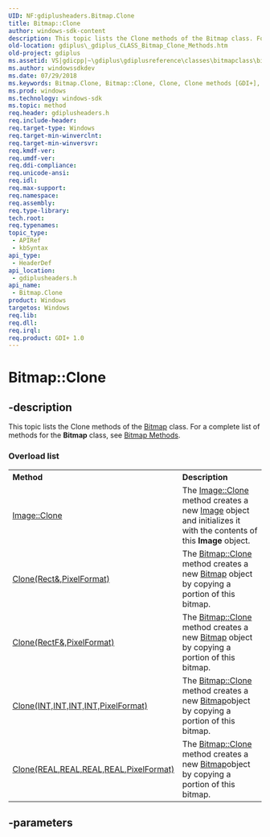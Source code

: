 ```yaml
---
UID: NF:gdiplusheaders.Bitmap.Clone
title: Bitmap::Clone
author: windows-sdk-content
description: This topic lists the Clone methods of the Bitmap class. For a complete list of methods for the Bitmap class, see Bitmap Methods.
old-location: gdiplus\_gdiplus_CLASS_Bitmap_Clone_Methods.htm
old-project: gdiplus
ms.assetid: VS|gdicpp|~\gdiplus\gdiplusreference\classes\bitmapclass\bitmapmethods\bitmapclonemethods.htm
ms.author: windowssdkdev
ms.date: 07/29/2018
ms.keywords: Bitmap.Clone, Bitmap::Clone, Clone, Clone methods [GDI+], _gdiplus_CLASS_Bitmap_Clone_Methods, gdiplus._gdiplus_CLASS_Bitmap_Clone_Methods, gdiplusheaders/Clone
ms.prod: windows
ms.technology: windows-sdk
ms.topic: method
req.header: gdiplusheaders.h
req.include-header: 
req.target-type: Windows
req.target-min-winverclnt: 
req.target-min-winversvr: 
req.kmdf-ver: 
req.umdf-ver: 
req.ddi-compliance: 
req.unicode-ansi: 
req.idl: 
req.max-support: 
req.namespace: 
req.assembly: 
req.type-library: 
tech.root: 
req.typenames: 
topic_type:
 - APIRef
 - kbSyntax
api_type:
 - HeaderDef
api_location:
 - gdiplusheaders.h
api_name:
 - Bitmap.Clone
product: Windows
targetos: Windows
req.lib: 
req.dll: 
req.irql: 
req.product: GDI+ 1.0
---
```


# Bitmap::Clone


## -description


<span>This topic lists the 
			Clone methods of the 
			<a href="https://msdn.microsoft.com/library/windows/hardware/ff545216">Bitmap</a> class. For a complete list of methods for the 
			<b>Bitmap</b> class, see <a href="https://msdn.microsoft.com/e8768602-7ea2-42c2-b2ae-9ef1d7bdd30e">Bitmap Methods</a>.

</span><h3>Overload list</h3><table>
<tr>
<th align="left" width="37%">Method</th>
<th align="left" width="63%">Description</th>
</tr>
<tr>
<td align="left" width="37%">
<a href="https://msdn.microsoft.com/a22163d0-36fc-4bf3-be21-f39145138a87">Image::Clone</a>
</td>
<td align="left" width="63%">
The <a href="https://msdn.microsoft.com/a22163d0-36fc-4bf3-be21-f39145138a87">Image::Clone</a> method creates a new 
			<a href="https://msdn.microsoft.com/3732095d-c812-4ce5-80f1-9b191b4ff01c">Image</a> object and initializes it with the contents of this 
			<b>Image</b> object.

</td>
</tr>
<tr>
<td align="left" width="37%">
<a href="https://msdn.microsoft.com/68c03673-ad3c-43b7-a21d-23192de7ad19">Clone(Rect&,PixelFormat)</a>
</td>
<td align="left" width="63%">
The <a href="https://msdn.microsoft.com/68c03673-ad3c-43b7-a21d-23192de7ad19">Bitmap::Clone</a> method creates a new 
			<a href="https://msdn.microsoft.com/library/windows/hardware/ff545216">Bitmap</a> object by copying a portion of this bitmap.

</td>
</tr>
<tr>
<td align="left" width="37%">
<a href="https://msdn.microsoft.com/18de7f4a-8ec4-414b-92b3-d5285de0e370">Clone(RectF&,PixelFormat)</a>
</td>
<td align="left" width="63%">
The <a href="https://msdn.microsoft.com/18de7f4a-8ec4-414b-92b3-d5285de0e370">Bitmap::Clone</a> method creates a new 
			<a href="https://msdn.microsoft.com/library/windows/hardware/ff545216">Bitmap</a> object by copying a portion of this bitmap.

</td>
</tr>
<tr>
<td align="left" width="37%">
<a href="https://msdn.microsoft.com/fa4700a9-5970-42c3-91f7-438453292abf">Clone(INT,INT,INT,INT,PixelFormat)</a>
</td>
<td align="left" width="63%">
The <a href="https://msdn.microsoft.com/fa4700a9-5970-42c3-91f7-438453292abf">Bitmap::Clone</a> method creates a new 
			<a href="https://msdn.microsoft.com/library/windows/hardware/ff545216">Bitmap</a>object by copying a portion of this bitmap.

</td>
</tr>
<tr>
<td align="left" width="37%">
<a href="https://msdn.microsoft.com/df51a453-cb40-438e-b1be-08e4ad6dc21e">Clone(REAL,REAL,REAL,REAL,PixelFormat)</a>
</td>
<td align="left" width="63%">
The <a href="https://msdn.microsoft.com/df51a453-cb40-438e-b1be-08e4ad6dc21e">Bitmap::Clone</a> method creates a new 
			<a href="https://msdn.microsoft.com/library/windows/hardware/ff545216">Bitmap</a>object by copying a portion of this bitmap.

</td>
</tr>
</table>

## -parameters

